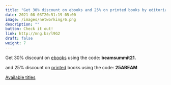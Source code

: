 ```yaml
---
title: "Get 30% discount on ebooks and 25% on printed books by editorial Packt"
date: 2021-08-03T20:51:19-05:00
image: /images/networking/6.png
description: ""
button: Check it out! 
link: http://mng.bz/l9G2
draft: false
weight: 7
---
```


Get 30% discount on [ebooks](https://www.packtpub.com/) using the code: **beamsummit21.**


and 25% discount on [printed](https://www.amazon.com/gp/mpc/A3JPJA3DJ8YT9N) books using the code: **25ABEAM**

[Available titles](https://docs.google.com/spreadsheets/d/1t8TiqF46yfdqWTUCPtHt0ZRRF_usTIo99Q9waaC8bg4/edit?usp=sharing)


